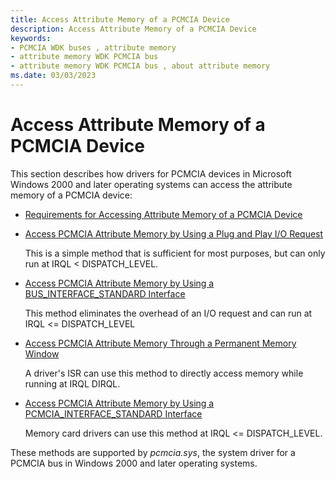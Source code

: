 ```yaml
---
title: Access Attribute Memory of a PCMCIA Device
description: Access Attribute Memory of a PCMCIA Device
keywords:
- PCMCIA WDK buses , attribute memory
- attribute memory WDK PCMCIA bus
- attribute memory WDK PCMCIA bus , about attribute memory
ms.date: 03/03/2023
---
```


# Access Attribute Memory of a PCMCIA Device





This section describes how drivers for PCMCIA devices in Microsoft Windows 2000 and later operating systems can access the attribute memory of a PCMCIA device:

-   [Requirements for Accessing Attribute Memory of a PCMCIA Device](./requirements-for-accessing-attribute-memory-of-a-pcmcia-device.md)

-   [Access PCMCIA Attribute Memory by Using a Plug and Play I/O Request](./access-pcmcia-attribute-memory-by-using-a-plug-and-play-i-o-request.md)

    This is a simple method that is sufficient for most purposes, but can only run at IRQL &lt; DISPATCH\_LEVEL.

-   [Access PCMCIA Attribute Memory by Using a BUS\_INTERFACE\_STANDARD Interface](./access-pcmcia-attribute-memory-by-using-a-bus-interface-standard-inter.md)

    This method eliminates the overhead of an I/O request and can run at IRQL &lt;= DISPATCH\_LEVEL

-   [Access PCMCIA Attribute Memory Through a Permanent Memory Window](./access-pcmcia-attribute-memory-through-a-permanent-memory-window.md)

    A driver's ISR can use this method to directly access memory while running at IRQL DIRQL.

-   [Access PCMCIA Attribute Memory by Using a PCMCIA\_INTERFACE\_STANDARD Interface](./access-pcmcia-attribute-memory-by-using-a-pcmcia-interface-standard-in.md)

    Memory card drivers can use this method at IRQL &lt;= DISPATCH\_LEVEL.

These methods are supported by *pcmcia.sys*, the system driver for a PCMCIA bus in Windows 2000 and later operating systems.

 


